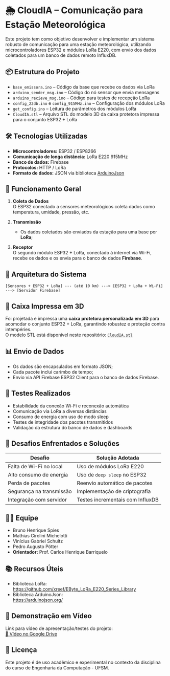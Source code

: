 # 🌦️ CloudIA – Comunicação para Estação Meteorológica

Este projeto tem como objetivo desenvolver e implementar um sistema robusto de comunicação para uma estação meteorológica, utilizando microcontroladores ESP32 e módulos LoRa E220, com envio dos dados coletados para um banco de dados remoto InfluxDB.

## 📦 Estrutura do Projeto

- `base_emissora.ino` – Código da base que recebe os dados via LoRa  
- `arduino_sender_msg.ino` – Código do nó sensor que envia mensagens  
- `arduino_recieve_msg.ino` – Código para testes de recepção LoRa  
- `config_22db.ino` e `config_915MHz.ino` – Configuração dos módulos LoRa  
- `get_config.ino` – Leitura de parâmetros dos módulos LoRa  
- `CloudIA.stl` – Arquivo STL do modelo 3D da caixa protetora impressa para o conjunto ESP32 + LoRa  

## 🛠️ Tecnologias Utilizadas

- **Microcontroladores:** ESP32 / ESP8266  
- **Comunicação de longa distância:** LoRa E220 915MHz  
- **Banco de dados:** Firebase
- **Protocolos:** HTTP / LoRa  
- **Formato de dados:** JSON via biblioteca [ArduinoJson](https://arduinojson.org/)  

## 🧠 Funcionamento Geral

1. **Coleta de Dados**  
   O ESP32 conectado a sensores meteorológicos coleta dados como temperatura, umidade, pressão, etc.

2. **Transmissão**  
   - Os dados coletados são enviados da estação para uma base por **LoRa**;

3. **Receptor**  
   O segundo módulo ESP32 + LoRa, conectado à internet via Wi-Fi, recebe os dados e os envia para o banco de dados **Firebase**.

## 📡 Arquitetura do Sistema

```
[Sensores + ESP32 + LoRa] --- (até 10 km) ---> [ESP32 + LoRa + Wi-Fi] ---> [Servidor Firebase]
```

## 🧱 Caixa Impressa em 3D

Foi projetada e impressa uma **caixa protetora personalizada em 3D** para acomodar o conjunto ESP32 + LoRa, garantindo robustez e proteção contra intempéries.  
O modelo STL está disponível neste repositório: [`CloudIA.stl`](CloudIA.stl)

## 📊 Envio de Dados

- Os dados são encapsulados em formato JSON;  
- Cada pacote inclui carimbo de tempo;  
- Envio via API Firebase ESP32 Client para o banco de dados Firebase.  

## 🧪 Testes Realizados

- Estabilidade da conexão Wi-Fi e reconexão automática  
- Comunicação via LoRa a diversas distâncias  
- Consumo de energia com uso de modo sleep  
- Testes de integridade dos pacotes transmitidos  
- Validação da estrutura do banco de dados e dashboards  

## 🧠 Desafios Enfrentados e Soluções

| Desafio                        | Solução Adotada                      |
|-------------------------------|--------------------------------------|
| Falta de Wi-Fi no local       | Uso de módulos LoRa E220             |
| Alto consumo de energia       | Uso de `deep sleep` no ESP32         |
| Perda de pacotes              | Reenvio automático de pacotes        |
| Segurança na transmissão      | Implementação de criptografia        |
| Integração com servidor       | Testes incrementais com InfluxDB     |

## 👨‍💻 Equipe

- Bruno Henrique Spies  
- Mathias Cirolini Michelotti  
- Vinícius Gabriel Schultz  
- Pedro Augusto Pötter  
- **Orientador:** Prof. Carlos Henrique Barriquelo

## 📚 Recursos Úteis

- Biblioteca LoRa:  
  https://github.com/xreef/EByte_LoRa_E220_Series_Library  
- Biblioteca ArduinoJson:  
  https://arduinojson.org/

## 🎥 Demonstração em Vídeo

Link para vídeo de apresentação/testes do projeto:  
[🔗 Vídeo no Google Drive](https://drive.google.com/file/d/1NMRpJQ5XkV_NKbAByBrYIIFYPvqY6l8L/view?usp=sharing)

## 🧪 Licença

Este projeto é de uso acadêmico e experimental no contexto da disciplina do curso de Engenharia da Computação - UFSM.

